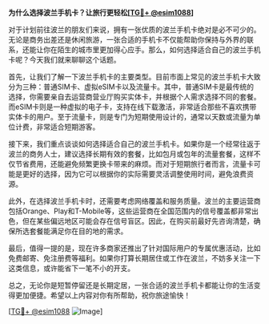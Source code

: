 **为什么选择波兰手机卡？让旅行更轻松[[TG💪+ @esim1088](https://t.me/s/esim1088)]**

对于计划前往波兰的朋友们来说，拥有一张优质的波兰手机卡绝对是必不可少的。无论是商务出差还是休闲旅游，一张合适的手机卡不仅能帮助你保持与外界的联系，还能让你在陌生的城市里更加得心应手。那么，如何选择适合自己的波兰手机卡呢？今天我们就来聊聊这个话题。

首先，让我们了解一下波兰手机卡的主要类型。目前市面上常见的波兰手机卡大致分为三种：普通SIM卡、虚拟eSIM卡以及流量卡。其中，普通SIM卡是最传统的选择，你需要亲自去运营商营业厅购买实体卡，并根据个人需求选择不同的套餐。而eSIM卡则是一种虚拟的电子卡，支持在线下载激活，非常适合那些不喜欢携带实体卡的用户。至于流量卡，则是专门为短期使用设计的，通常以天数或流量为单位计费，非常适合短期游客。

接下来，我们重点谈谈如何选择适合自己的波兰手机卡。如果你是一个经常往返于波兰的商务人士，建议选择长期有效的套餐，比如包月或包年的流量套餐，这样不仅节省费用，还能避免频繁更换卡带来的麻烦。而对于短期旅行者而言，流量卡可能是更好的选择，因为它可以根据你的实际需要灵活调整使用时间，避免浪费资源。

此外，在选择波兰手机卡时，还需要考虑网络覆盖和服务质量。波兰的主要运营商包括Orange、Play和T-Mobile等，这些运营商在全国范围内的信号覆盖都非常出色，但在某些偏远地区可能会存在信号盲区。因此，在购买前最好先咨询清楚，确保所选套餐能满足你在目的地的需求。

最后，值得一提的是，现在许多商家还推出了针对国际用户的专属优惠活动，比如免费邮寄、免注册费等福利。如果你打算长期居住或工作在波兰，不妨多关注一下这类信息，或许能省下一笔不小的开支。

总之，无论你是短暂停留还是长期定居，一张合适的波兰手机卡都能让你的生活变得更加便捷。希望以上内容对你有所帮助，祝你旅途愉快！

[[TG💪+ @esim1088](https://t.me/s/esim1088) ![Image](https://i.postimg.cc/4NQfJmqS/Snipaste-2025-05-13-00-14-12.png)]